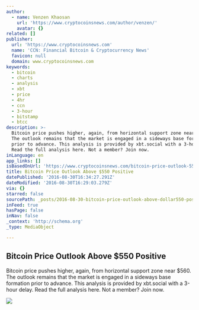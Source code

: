 ```yaml
---
author:
  - name: Venzen Khaosan
    url: 'https://www.cryptocoinsnews.com/author/venzen/'
    avatar: {}
related: []
publisher:
  url: 'https://www.cryptocoinsnews.com'
  name: 'CCN: Financial Bitcoin & Cryptocurrency News'
  favicon: null
  domain: www.cryptocoinsnews.com
keywords:
  - bitcoin
  - charts
  - analysis
  - xbt
  - price
  - 4hr
  - ccn
  - 3-hour
  - bitstamp
  - btcc
description: >-
  Bitcoin price pushes higher, again, from horizontal support zone near $560.
  The outlook remains that the market is engaged in a sideways base formation
  prior to advance. This analysis is provided by xbt.social with a 3-hour delay.
  Read the full analysis here. Not a member? Join now.
inLanguage: en
app_links: []
isBasedOnUrl: 'https://www.cryptocoinsnews.com/bitcoin-price-outlook-550-positive/'
title: Bitcoin Price Outlook Above $550 Positive
datePublished: '2016-08-30T16:34:27.291Z'
dateModified: '2016-08-30T16:29:03.279Z'
via: {}
starred: false
sourcePath: _posts/2016-08-30-bitcoin-price-outlook-above-dollar550-positive.md
inFeed: true
hasPage: false
inNav: false
_context: 'http://schema.org'
_type: MediaObject

---
```

<article style=""><h1>Bitcoin Price Outlook Above $550 Positive</h1><p>Bitcoin price pushes higher, again, from horizontal support zone near $560. The outlook remains that the market is engaged in a sideways base formation prior to advance. This analysis is provided by xbt.social with a 3-hour delay. Read the full analysis here. Not a member? Join now.</p><img src="https://www.cryptocoinsnews.com/wp-content/uploads/2016/08/Selection_20160830_003.png" /></article>